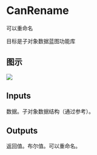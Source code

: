 # CanRename

可以重命名

目标是子对象数据蓝图功能库

## 图示

![]($-20221218-21051264.png)

## Inputs

数据。子对象数据结构（通过参考）。  

## Outputs

返回值。布尔值。可以重命名。
